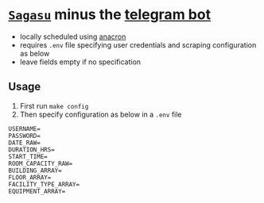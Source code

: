 # [`Sagasu`](https://github.com/gongahkia/sagasu) minus the [telegram bot](https://github.com/gongahkia/sagasu/tree/main/bot)

* locally scheduled using [anacron](https://en.wikipedia.org/wiki/Anacron)
* requires `.env` file specifying user credentials and scraping configuration as below
* leave fields empty if no specification

## Usage

1. First run `make config`
2. Then specify configuration as below in a `.env` file

```env
USERNAME=
PASSWORD=
DATE_RAW=
DURATION_HRS=
START_TIME=
ROOM_CAPACITY_RAW=
BUILDING_ARRAY=
FLOOR_ARRAY=
FACILITY_TYPE_ARRAY=
EQUIPMENT_ARRAY=
```